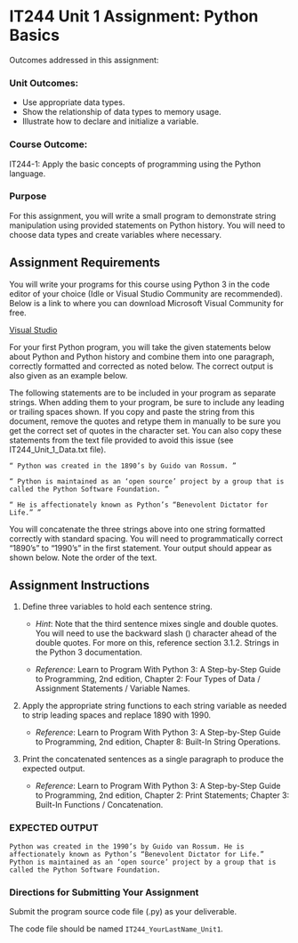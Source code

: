 
# IT244 Unit 1 Assignment: Python Basics

Outcomes addressed in this assignment: 

### Unit Outcomes: 

* Use appropriate data types.
* Show the relationship of data types to memory usage.
* Illustrate how to declare and initialize a variable. 

### Course Outcome: 

IT244-1: Apply the basic concepts of programming using the Python language. 

### Purpose  

For this assignment, you will write a small program to demonstrate string manipulation using provided statements on Python history. You will need to choose data types and create variables where necessary.  

## Assignment Requirements 

You will write your programs for this course using Python 3 in the code editor of your choice (Idle or Visual Studio Community are recommended). Below is a link to where you can download Microsoft Visual Community for free.  

[Visual Studio 
](https://visualstudio.microsoft.com/downloads/)

For your first Python program, you will take the given statements below about Python and Python history and combine them into one paragraph, correctly formatted and corrected as noted below. The correct output is also given as an example below. 

The following statements are to be included in your program as separate strings. When adding them to your program, be sure to include any leading or trailing spaces shown. If you copy and paste the string from this document, remove the quotes and retype them in manually to be sure you get the correct set of quotes in the character set. You can also copy these statements from the text file provided to avoid this issue (see IT244_Unit_1_Data.txt file). 

	“ Python was created in the 1890’s by Guido van Rossum. ”
	
	“ Python is maintained as an ‘open source’ project by a group that is called the Python Software Foundation. ”
	 
	“ He is affectionately known as Python’s “Benevolent Dictator for Life.” ”

You will concatenate the three strings above into one string formatted correctly with standard spacing. You will need to programmatically correct “1890’s” to “1990’s” in the first statement. Your output should appear as shown below. Note the order of the text. 

## Assignment Instructions

1. Define three variables to hold each sentence string.

	- *Hint*: Note that the third sentence mixes single and double quotes. You will need to use the backward slash (\) character ahead of the double quotes. For more on this, reference section 3.1.2. Strings in the Python 3 documentation.

	- *Reference*: Learn to Program With Python 3: A Step-by-Step Guide to Programming, 2nd edition, Chapter 2: Four Types of Data / Assignment Statements / Variable Names.

2. Apply the appropriate string functions to each string variable as needed to strip leading spaces and replace 1890 with 1990.

	- *Reference*: Learn to Program With Python 3: A Step-by-Step Guide to Programming, 2nd edition, Chapter 8: Built-In String Operations.

3. Print the concatenated sentences as a single paragraph to produce the expected output.

	- *Reference*: Learn to Program With Python 3: A Step-by-Step Guide to Programming, 2nd edition, Chapter 2: Print Statements; Chapter 3: Built-In Functions / Concatenation.

### EXPECTED OUTPUT 

	Python was created in the 1990’s by Guido van Rossum. He is affectionately known as Python’s “Benevolent Dictator for Life.” Python is maintained as an ‘open source’ project by a group that is called the Python Software Foundation. 

### Directions for Submitting Your Assignment 

Submit the program source code file (.py) as your deliverable.

The code file should be named `IT244_YourLastName_Unit1`.